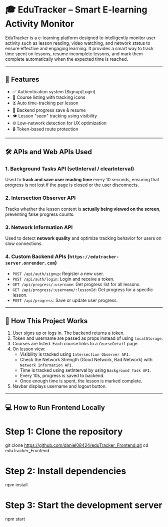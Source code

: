 # 🎓 EduTracker – Smart E-learning Activity Monitor

EduTracker is a e-learning platform designed to intelligently monitor user activity such as lesson reading, video watching, and network status to ensure effective and engaging learning. It provides a smart way to track time spent on lessons, resume incomplete lessons, and mark them complete automatically when the expected time is reached.

---

## 🚀 Features

- ✅ Authentication system (Signup/Login)
- 📘 Course listing with tracking icons
- ⏳ Auto time-tracking per lesson
- 💾 Backend progress save & resume
- 👁️ Lesson "seen" tracking using visibility
- 🌐 Low-network detection for UX optimization
- 🔒 Token-based route protection

---
## 🛠️ APIs and Web APIs Used

### 1. **Background Tasks API (setInterval / clearInterval)**
Used to **track and save user reading time** every 10 seconds, ensuring that progress is not lost if the page is closed or the user disconnects.

### 2. **Intersection Observer API**
Tracks whether the lesson content is **actually being viewed on the screen**, preventing false progress counts.

### 3. **Network Information API**
Used to detect **network quality** and optimize tracking behavior for users on slow connections.

### 4. **Custom Backend APIs** (`https://edutracker-server.onrender.com`)
- `POST /api/auth/signup`: Register a new user.
- `POST /api/auth/login`: Login and receive a token.
- `GET /api/progress/:username`: Get progress list for all lessons.
- `GET /api/progress/:username/:lessonId`: Get progress for a specific lesson.
- `POST /api/progress`: Save or update user progress.

---

## 🧪 How This Project Works

1. User signs up or logs in. The backend returns a token.
2. Token and username are passed as props instead of using `localStorage`.
3. Courses are listed. Each course links to a `CourseDetail` page.
4. On lesson view:
   - Visibility is tracked using `Intersection Observer API`.
   - Check the Network Strength (Good Network, Bad Network) with `Network Information API`.
   - Time is tracked using setInterval by using `Background Task API`.
   - Every 10s, progress is saved to backend.
   - Once enough time is spent, the lesson is marked complete.
5. Navbar displays username and logout button.

---

## 💻 How to Run Frontend Locally

# Step 1: Clone the repository
git clone https://github.com/daniel08424/eduTracker_Frontend.git
cd eduTracker_Frontend

# Step 2: Install dependencies
npm install

# Step 3: Start the development server
npm start
